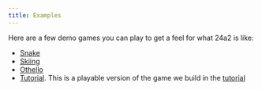 ```yaml
---
title: Examples
---
```


Here are a few demo games you can play to get a feel for what 24a2 is like:

- [Snake](/games/snake)
- [Skiing](/games/skiing)
- [Othello](/games/othello)
- [Tutorial](/games/tutorial). This is a playable version of the game we build
  in the [tutorial](/tutorial)
